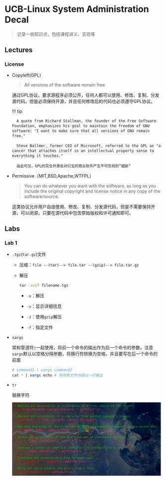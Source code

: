 # UCB-Linux System Administration Decal

> 记录一些知识点，包括课程讲义、实验等

## Lectures

### License

- Copyleft(GPL)

    > All versions of the software remain free

    通过GPL协议，要求源程序必须公开，任何人都可以使用、修改、复制、分发源代码，但是必须保持开源，并且任何修改后的代码也必须遵守GPL协议。

    !!! tip

        A quote from Richard Stallman, the founder of the Free Software Foundation, emphasizes his goal to maintain the freedom of GNU software: "I want to make sure that all versions of GNU remain free."

        Steve Ballmer, former CEO of Microsoft, referred to the GPL as "a cancer that attaches itself in an intellectual property sense to everything it touches." 

        由此可见，GPL的完全开源会对衍生的商业软件产生不可忽视的“威胁”

- Permissive（MIT,BSD,Apache,WTFPL）

    > You can do whatever you want with the software, as long as you include the original copyright and license notice in any copy of the software/source.

    这类协议允许用户自由使用、修改、复制、分发源代码，但是不需要保持开源，可以闭源，只要在源代码中包含原始版权和许可通知即可。

## Labs

### Lab 1

- `.tgz`(`tar.gz`)文件

    - 压缩：`file --(tar)--> file.tar --(gzip)--> file.tar.gz`
    
    - 解压 

        ```bash
        tar -xvzf filename.tgz
        ```

        - `-x`：解压
        
        - `-v`：显示详细信息
        
        - `-z`：使用`gzip`解压
        
        - `-f`：指定文件

- `xargs`

    常和管道符`|`一起使用，将前一个命令的输出作为后一个命令的参数，注意`xargs`默认以空格分隔参数，将换行符转换为空格，并且要写在后一个命令的前面

    ```bash
    # command1 | xargs command2
    cat * | xargs echo # 将所有文件内容以一行输出
    ```

- `tr`

    替换字符

    ![1721382712677](image/SD/1721382712677.png)

